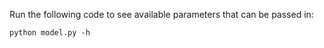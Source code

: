 Run the following code to see available parameters that can be passed in:  
```
python model.py -h
```
